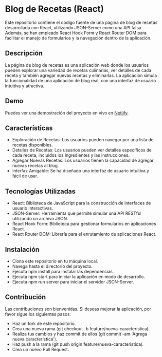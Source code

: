 
# Blog de Recetas (React)

Este repositorio contiene el código fuente de una página de blog de recetas desarrollada con React, utilizando JSON-Server como una API falsa. Además, se han empleado React Hook Form y React Router DOM para facilitar el manejo de formularios y la navegación dentro de la aplicación.

## Descripción

La página de blog de recetas es una aplicación web donde los usuarios pueden explorar una variedad de recetas culinarias, ver detalles de cada receta y también agregar nuevas recetas y eliminarlas. La aplicación simula la funcionalidad de una aplicación de blog real, con una interfaz de usuario intuitiva y atractiva.

## Demo
Puedes ver una demostración del proyecto en vivo en [Netlify]().

## Características

- Exploración de Recetas: Los usuarios pueden navegar por una lista de recetas disponibles.
- Detalles de Recetas: Los usuarios pueden ver detalles específicos de cada receta, incluidos los ingredientes y las instrucciones.
- Agregar Nuevas Recetas: Los usuarios tienen la capacidad de agregar nuevas recetas al blog.
- Interfaz Amigable: Se ha diseñado una interfaz de usuario intuitiva y fácil de usar.

## Tecnologías Utilizadas

- React: Biblioteca de JavaScript para la construcción de interfaces de usuario interactivas.
- JSON-Server: Herramienta que permite simular una API RESTful utilizando un archivo JSON.
- React Hook Form: Biblioteca para gestionar formularios en aplicaciones React.
- React Router DOM: Librería para el enrutamiento de aplicaciones React.


## Instalación

- Clona este repositorio en tu máquina local.
- Navega hasta el directorio del proyecto.
- Ejecuta npm install para instalar las dependencias.
- Ejecuta npm start para iniciar la aplicación en modo de desarrollo.
- Ejecuta npm run server para iniciar el servidor JSON-Server.


## Contribución
Las contribuciones son bienvenidas. Si deseas mejorar la aplicación, por favor sigue los siguientes pasos:

- Haz un fork de este repositorio.
- Crea una nueva rama (git checkout -b feature/nueva-caracteristica).
- Realiza tus cambios y haz commit de ellos (git commit -am 'Agrega nueva característica').
- Haz push a la rama (git push origin feature/nueva-caracteristica).
- Crea un nuevo Pull Request.



